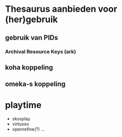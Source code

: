 # Thesaurus aanbieden voor (her)gebruik

## gebruik van PIDs

### Archival Resource Keys (ark)


## koha koppeling

## omeka-s koppeling


# playtime
- skosplay
- virtuoso
- openrefine(?)
...
